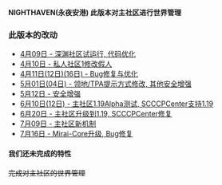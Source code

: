 **NIGHTHAVEN(永夜安港) 此版本对主社区进行世界管理**  
  
### 此版本的改动
* [4月09日 - 深渊社区试运行, 代码优化](4-09)  
* [4月10日 - 私人社区1修改假人](4-10)  
* [4月11日(12日)(16日) - Bug修复与优化](4-11-12-16)  
* [5月01日(04日) - 领地/TPA提示方式修改, 其他安全增强](5-01-04)  
* [5月12日 - 安全增强](5-12)
* [6月10日(12日) - 主社区1.19Alpha测试, SCCCPCenter支持1.19](6-10-12)
* [6月20日 - 主社区升级到1.19, SCCCPCenter修复](6-20)
* [7月09日 - 主社区新机制](7-09)
* [7月16日 - Mirai-Core升级, Bug修复](7-16)

#### 我们还未完成的特性
~~完成对主社区的世界管理~~  
